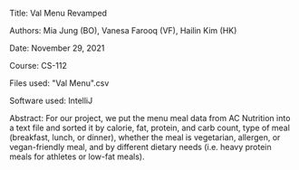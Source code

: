 Title: Val Menu Revamped

Authors: Mia Jung (BO), Vanesa Farooq (VF), Hailin Kim (HK)

Date: November 29, 2021

Course: CS-112

Files used: "Val Menu".csv

Software used: IntelliJ

Abstract: For our project, we put the menu meal data from AC Nutrition into a text file and sorted it by calorie, fat, protein, and carb count, type of meal (breakfast, lunch, or dinner), whether the meal is vegetarian, allergen, or vegan-friendly meal, and by different dietary needs (i.e. heavy protein meals for athletes or low-fat meals). 
